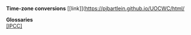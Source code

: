 **Time-zone conversions** [[link]](https://pjbartlein.github.io/UOCWC/html/


**Glossaries**  
[[IPCC]](https://www.ipcc.ch/site/assets/uploads/2018/02/WG1AR5_AnnexIII_FINAL.pdf)

